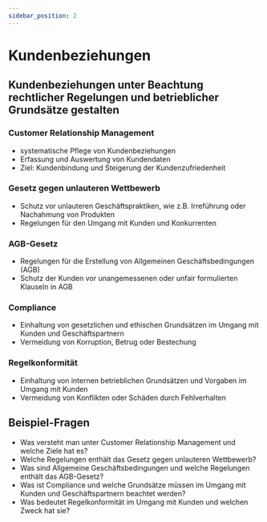 ```yaml
---
sidebar_position: 2
---
```


# Kundenbeziehungen

<!-- Kundenbeziehungen unter Beachtung rechtlicher Regelungen und betrieblicher Grundsätze
gestalten

-   Customer Relationship Management
-   Gesetz gegen unlauteren Wettbewerb
-   AGB-Gesetz
-   Compliance
-   Regelkonformität -->

## Kundenbeziehungen unter Beachtung rechtlicher Regelungen und betrieblicher Grundsätze gestalten

### Customer Relationship Management

-   systematische Pflege von Kundenbeziehungen
-   Erfassung und Auswertung von Kundendaten
-   Ziel: Kundenbindung und Steigerung der Kundenzufriedenheit

### Gesetz gegen unlauteren Wettbewerb

-   Schutz vor unlauteren Geschäftspraktiken, wie z.B. Irreführung oder Nachahmung von Produkten
-   Regelungen für den Umgang mit Kunden und Konkurrenten

### AGB-Gesetz

-   Regelungen für die Erstellung von Allgemeinen Geschäftsbedingungen (AGB)
-   Schutz der Kunden vor unangemessenen oder unfair formulierten Klauseln in AGB

### Compliance

-   Einhaltung von gesetzlichen und ethischen Grundsätzen im Umgang mit Kunden und Geschäftspartnern
-   Vermeidung von Korruption, Betrug oder Bestechung

### Regelkonformität

-   Einhaltung von internen betrieblichen Grundsätzen und Vorgaben im Umgang mit Kunden
-   Vermeidung von Konflikten oder Schäden durch Fehlverhalten

## Beispiel-Fragen

-   Was versteht man unter Customer Relationship Management und welche Ziele hat es?
-   Welche Regelungen enthält das Gesetz gegen unlauteren Wettbewerb?
-   Was sind Allgemeine Geschäftsbedingungen und welche Regelungen enthält das AGB-Gesetz?
-   Was ist Compliance und welche Grundsätze müssen im Umgang mit Kunden und Geschäftspartnern beachtet werden?
-   Was bedeutet Regelkonformität im Umgang mit Kunden und welchen Zweck hat sie?
